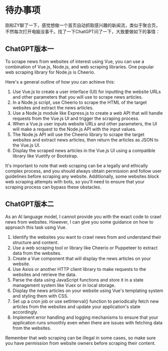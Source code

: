 # 待办事项

刚和ZY聊了一下，感觉想做一个首页自动抓取感兴趣的新闻流，类似于聚合页，不然每次打开电脑没事干。找了一下ChatGPT问了一下，大致要做如下的事情：

## ChatGPT版本一


To scrape news from websites of interest using Vue, you can use a combination of Vue.js, Node.js, and web scraping libraries. One popular web scraping library for Node.js is Cheerio.

Here's a general outline of how you can achieve this:

1. Use Vue.js to create a user interface (UI) for inputting the website URLs and other parameters that you will use to scrape news articles.
2. In a Node.js script, use Cheerio to scrape the HTML of the target websites and extract the news articles.
3. Use a Node.js module like Express.js to create a web API that will handle requests from the Vue.js UI and trigger the scraping process.
4. When a Vue.js user inputs website URLs and other parameters, the UI will make a request to the Node.js API with the input values.
5. The Node.js API will use the Cheerio library to scrape the target websites and extract news articles, then return the articles as JSON to the Vue.js UI.
6. Display the scraped news articles in the Vue.js UI using a compatible library like Vuetify or Bootstrap.

It's important to note that web scraping can be a legally and ethically complex process, and you should always obtain permission and follow user guidelines before scraping any website. Additionally, some websites block web scraping attempts with bots, so you'll need to ensure that your scraping process can bypass these obstacles.

## ChatGPT版本二


As an AI language model, I cannot provide you with the exact code to crawl news from websites. However, I can give you some guidance on how to approach this task using Vue.

1. Identify the websites you want to crawl news from and understand their structure and content.
2. Use a web scraping tool or library like Cheerio or Puppeteer to extract data from the websites.
3. Create a Vue component that will display the news articles on your website.
4. Use Axios or another HTTP client library to make requests to the websites and retrieve the data.
5. Parse the data using JavaScript functions and store it in a state management system like Vuex or in local storage.
6. Display the news articles on your website using Vue's templating system and styling them with CSS.
7. Set up a cron job or use setInterval() function to periodically fetch new articles from the websites and update your application's state accordingly.
8. Implement error handling and logging mechanisms to ensure that your application runs smoothly even when there are issues with fetching data from the websites.

Remember that web scraping can be illegal in some cases, so make sure you have permission from website owners before scraping their content.
